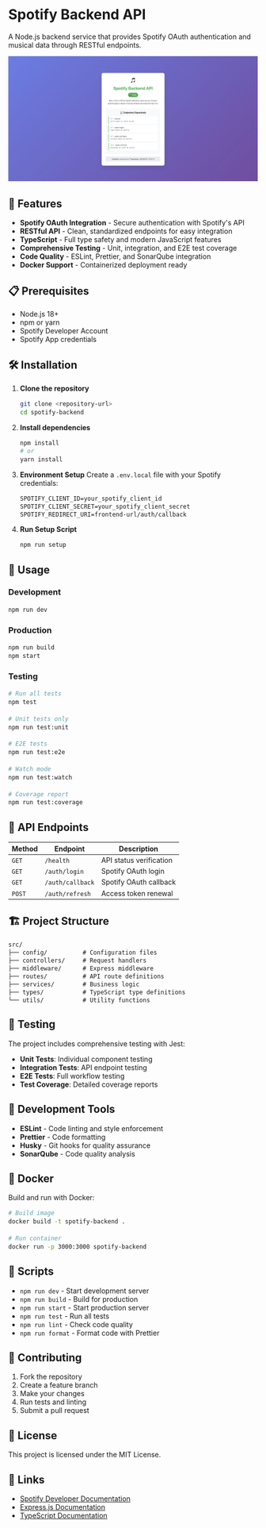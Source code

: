 # Spotify Backend API

A Node.js backend service that provides Spotify OAuth authentication and musical data through RESTful endpoints.

![API Overview](api-overview.jpg)

## 🚀 Features

- **Spotify OAuth Integration** - Secure authentication with Spotify's API
- **RESTful API** - Clean, standardized endpoints for easy integration
- **TypeScript** - Full type safety and modern JavaScript features
- **Comprehensive Testing** - Unit, integration, and E2E test coverage
- **Code Quality** - ESLint, Prettier, and SonarQube integration
- **Docker Support** - Containerized deployment ready

## 📋 Prerequisites

- Node.js 18+
- npm or yarn
- Spotify Developer Account
- Spotify App credentials

## 🛠️ Installation

1. **Clone the repository**

   ```bash
   git clone <repository-url>
   cd spotify-backend
   ```

2. **Install dependencies**

   ```bash
   npm install
   # or
   yarn install
   ```

3. **Environment Setup**
   Create a `.env.local` file with your Spotify credentials:

   ```env
   SPOTIFY_CLIENT_ID=your_spotify_client_id
   SPOTIFY_CLIENT_SECRET=your_spotify_client_secret
   SPOTIFY_REDIRECT_URI=frontend-url/auth/callback
   ```

4. **Run Setup Script**
   ```bash
   npm run setup
   ```

## 🚀 Usage

### Development

```bash
npm run dev
```

### Production

```bash
npm run build
npm start
```

### Testing

```bash
# Run all tests
npm test

# Unit tests only
npm run test:unit

# E2E tests
npm run test:e2e

# Watch mode
npm run test:watch

# Coverage report
npm run test:coverage
```

## 📡 API Endpoints

| Method | Endpoint         | Description             |
| ------ | ---------------- | ----------------------- |
| `GET`  | `/health`        | API status verification |
| `GET`  | `/auth/login`    | Spotify OAuth login     |
| `GET`  | `/auth/callback` | Spotify OAuth callback  |
| `POST` | `/auth/refresh`  | Access token renewal    |

## 🏗️ Project Structure

```
src/
├── config/          # Configuration files
├── controllers/     # Request handlers
├── middleware/      # Express middleware
├── routes/          # API route definitions
├── services/        # Business logic
├── types/           # TypeScript type definitions
└── utils/           # Utility functions
```

## 🧪 Testing

The project includes comprehensive testing with Jest:

- **Unit Tests**: Individual component testing
- **Integration Tests**: API endpoint testing
- **E2E Tests**: Full workflow testing
- **Test Coverage**: Detailed coverage reports

## 🔧 Development Tools

- **ESLint** - Code linting and style enforcement
- **Prettier** - Code formatting
- **Husky** - Git hooks for quality assurance
- **SonarQube** - Code quality analysis

## 🐳 Docker

Build and run with Docker:

```bash
# Build image
docker build -t spotify-backend .

# Run container
docker run -p 3000:3000 spotify-backend
```

## 📝 Scripts

- `npm run dev` - Start development server
- `npm run build` - Build for production
- `npm run start` - Start production server
- `npm run test` - Run all tests
- `npm run lint` - Check code quality
- `npm run format` - Format code with Prettier

## 🤝 Contributing

1. Fork the repository
2. Create a feature branch
3. Make your changes
4. Run tests and linting
5. Submit a pull request

## 📄 License

This project is licensed under the MIT License.

## 🔗 Links

- [Spotify Developer Documentation](https://developer.spotify.com/documentation)
- [Express.js Documentation](https://expressjs.com/)
- [TypeScript Documentation](https://www.typescriptlang.org/)
